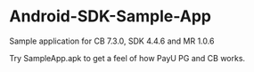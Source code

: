 # Android-SDK-Sample-App
Sample application for CB 7.3.0, SDK 4.4.6 and MR 1.0.6

Try SampleApp.apk to get a feel of how PayU PG and CB works.
